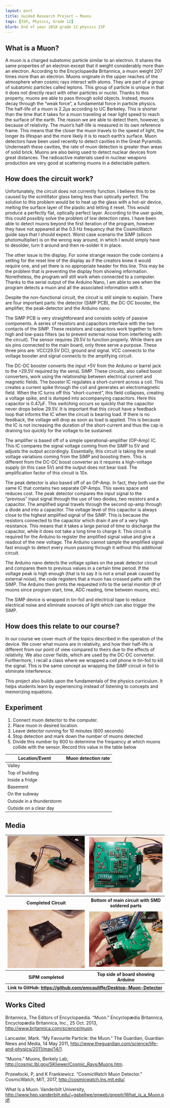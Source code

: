 ```yaml
---
layout: post
title: Guided Research Project – Muons
tags: [ISP, Physics, Grade 12]
blurb: End of year 2018 grade 12 physics ISP
---
```


What is a Muon?
----
A muon is a charged subatomic particle similar to an electron. It shares the same properties of an electron except that it weight considerably more than an electron. According to the Encyclopaedia Britannica, a muon weight 207 times more than an electron. Muons originate in the upper reaches of the atmosphere when cosmic rays interact with atoms. They are part of a group of subatomic particles called leptons. This group of particle is unique in that it does not directly react with other particles or nuclei. Thanks to this property, muons are able to pass through solid objects. Instead, muons decay through the “weak force”, a fundamental force in particle physics. The half-life of a muon is 2.2µs according to UC Berkeley. This is shorter than the time that it takes for a muon traveling at near light speed to reach the surface of the earth. The reason we are able to detect them, however, is because of relativity. The muon’s half-life is measured in its own reference frame. This means that the closer the muon travels to the speed of light, the longer its lifespan and the more likely it is to reach earth’s surface. Muon detectors have been used recently to detect cavities in the Great Pyramids. Underneath these cavities, the rate of muon detection is greater than areas of solid brick. Muons are also being used to detect nuclear devices from great distances. The radioactive materials used in nuclear weapons production are very good at scattering muons in a detectable pattern.

How does the circuit work?
----
Unfortunately, the circuit does not currently function. I believe this to be caused by the scintillator glass being less than optically perfect. The solution to this problem would be to heat up the glass with a hot-air device, melting the surface layer of the plastic and letting it reset. This would produce a perfectly flat, optically perfect layer. According to the user guide, this could possibly solve the problem of low detection rates. I have been able to detect muons beyond the first iteration of the program, however they have not appeared at the 0.5 Hz frequency that the CosmicWatch guide says that I should expect. Worst case scenario the SiMP (silicon photomultiplier) is on the wrong way around, in which I would simply have to desolder, turn it around and then re-solder it in place.  

The other issue is the display. For some strange reason the code contains a setting for the reset line of the display as if the creators knew it would require one, and yet there is no appropriate header for this line. This may be the problem that is preventing the display from showing information. Nonetheless, the program will still work when connected to a computer. Thanks to the serial output of the Arduino Nano, I am able to see when the program detects a muon and all the associated information with it.  

Despite the non-functional circuit, the circuit is still simple to explain. There are four important parts: the detector (SiMP PCB), the DC-DC booster, the amplifier, the peak-detector and the Arduino nano.  

The SiMP PCB is very straightforward and consists solely of passive components. A series of resistors and capacitors interface with the two contacts of the SiMP. These resistors and capacitors work together to form high and low-pass filters (as to prevent external noise from interfering with the circuit). The sensor requires 29.5V to function properly. While there are six pins connected to the main board, only three serve a purpose. These three pins are: VCC(29.5V DC), ground and signal. VCC connects to the voltage booster and signal connects to the amplifying circuit.  

The DC-DC booster converts the input +5V from the Arduino or barrel jack to the +29.5V required by the sensL SiMP. These circuits, also called boost converters, work using the relationship between electrical current and magnetic fields. The booster IC regulates a short-current across a coil. This creates a current spike through the coil and generates an electromagnetic field. When the IC turns off this “short-current”, this field collapses, creating a voltage spike, and is dumped into accompanying capacitors. Here this capacitor is 0.47µF. This switching occurs so quickly that the capacitor never drops below 29.5V. It is important that this circuit have a feedback loop that informs the IC when the circuit is bearing load. If there is no feedback, the voltage will drop as soon as load is applied. This is because the IC is not increasing the duration of the short-current and thus the cap is draining too quickly for the voltage to be sustained.  

The amplifier is based off of a simple operational-amplifier (OP-Amp) IC. This IC compares the signal voltage coming from the SiMP to 5V and adjusts the output accordingly. Essentially, this circuit is taking the small voltage variations coming from the SiMP and boosting them. This is different from the DC-DC boost converter as it requires a high-voltage supply (in this case 5V) and the output does not bear load. The amplification factor of this circuit is 10x.  

The peak detector is also based off of an OP-Amp. In fact, they both use the same IC that contains two separate OP-Amps. This saves space and reduces cost. The peak detector compares the input signal to the “previous” input signal through the use of two diodes, two resistors and a capacitor. The amplified signal travels through the second op-amp through a diode and into a capacitor. The voltage level of this capacitor is always close to the highest amplified signal of the SiMP. This is because the resistors connected to the capacitor which drain it are of a very high resistance. This means that it takes a large period of time to discharge the capacitor, while it does not take a long time to charge it. This circuit is required for the Arduino to register the amplified signal value and give a readout of the new voltage. The Arduino cannot sample the amplified signal fast enough to detect every muon passing through it without this additional circuit.  

The Arduino nano detects the voltage spikes on the peak detector circuit and compares them to previous values in a certain time period. If the voltage peak is high enough (that is to say it is not a small peak caused by external noise), the code registers that a muon has crossed paths with the SiMP. The Arduino then prints the requested info to the serial monitor (# of muons since program start, time, ADC reading, time between muons, etc).  

The SiMP device is wrapped in tin-foil and electrical tape to reduce electrical noise and eliminate sources of light which can also trigger the SiMP.  

How does this relate to our course?
-----
In our course we cover much of the topics described in the operation of the device. We cover what muons are in relativity, and how their half-life is different from our point of view compared to theirs due to the effects of relativity. We also cover fields, which are used by the DC-DC converter. Furthermore, I recall a class where we wrapped a cell phone in tin-foil to kill the signal. This is the same concept as wrapping the SiMP circuit in foil to eliminate interference.  

This project also builds upon the fundamentals of the physics curriculum. It helps students learn by experiencing instead of listening to concepts and memorizing equations.

Experiment
-----
1. Connect muon detector to the computer.
2. Place muon in desired location.
3. Leave detector running for 10 minutes (600 seconds)
4. Stop detection and mark down the number of muons detected
5. Divide this number by 600 to determine the frequency at which muons collide with the sensor. Record this value in the table below

| Location/Event            | Muon detection rate |
|---------------------------|---------------------|
| Valley                    |                     |
| Top of building           |                     |
| Inside a fridge           |                     |
| Basement                  |                     |
| On the subway             |                     |
| Outside in a thunderstorm |                     |
| Outside on a clear day    |                     |

Media
-----
<table>
  <tr>
    <td>
      <img src="/assets/img/ER%20Reports/Grade%2012/Muon%20Detector/20180528_005519.jpg">
    </td>
    <td>
      <img src="/assets/img/ER%20Reports/Grade%2012/Muon%20Detector/20180528_005547.jpg">
    </td>
  </tr>
  <tr>
    <th>Completed Circuit</th>
    <th>Bottom of main circuit with SMD soldered parts</th>
  </tr>
  <tr>
    <td>
      <img src="/assets/img/ER%20Reports/Grade%2012/Muon%20Detector/20180528_005535.jpg">
    </td>
    <td>
      <img src="/assets/img/ER%20Reports/Grade%2012/Muon%20Detector/20180528_005602.jpg">
    </td>
  </tr>
  <tr>
    <th>SiPM completed</th>
    <th>Top side of board showing Arduino</th>
  </tr>
  <tr>
    <th colspan="2">Link to GitHub: <a href="https://github.com/emcauliffe/Desktop-Muon-Detector">https://github.com/emcauliffe/Desktop-Muon-Detector</a></th>
  </tr>
</table>

Works Cited
-----
Britannica, The Editors of Encyclopaedia. “Muon.” Encyclopædia Britannica, Encyclopædia Britannica, Inc., 25 Oct. 2013, <http://www.britannica.com/science/muon>.

Lancaster, Mark. “My Favourite Particle: the Muon.” The Guardian, Guardian News and Media, 14 May 2011, <http://www.theguardian.com/science/life-and-physics/2011/may/14/1>.

“Muons.” Muons, Berkely Lab, <http://cosmic.lbl.gov/SKliewer/Cosmic_Rays/Muons.htm>.

Przewłocki, P, and K Frankiewicz. “CosmicWatch Muon Detector.” CosmicWatch, MIT, 2017, <http://cosmicwatch.lns.mit.edu/>.

What Is a Muon. Vanderbilt University, <http://www.hep.vanderbilt.edu/~gabellwe/qnweb/qnpptr/What_is_a_Muon.pdf>.
